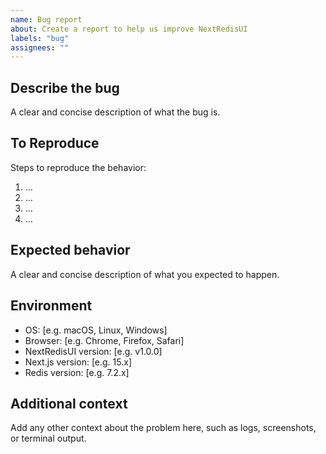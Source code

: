 ```yaml
---
name: Bug report
about: Create a report to help us improve NextRedisUI
labels: "bug"
assignees: ""
---
```


## Describe the bug

A clear and concise description of what the bug is.

## To Reproduce

Steps to reproduce the behavior:

1. ...
2. ...
3. ...
4. ...

## Expected behavior

A clear and concise description of what you expected to happen.

## Environment

- OS: [e.g. macOS, Linux, Windows]
- Browser: [e.g. Chrome, Firefox, Safari]
- NextRedisUI version: [e.g. v1.0.0]
- Next.js version: [e.g. 15.x]
- Redis version: [e.g. 7.2.x]

## Additional context

Add any other context about the problem here, such as logs, screenshots, or terminal output.
